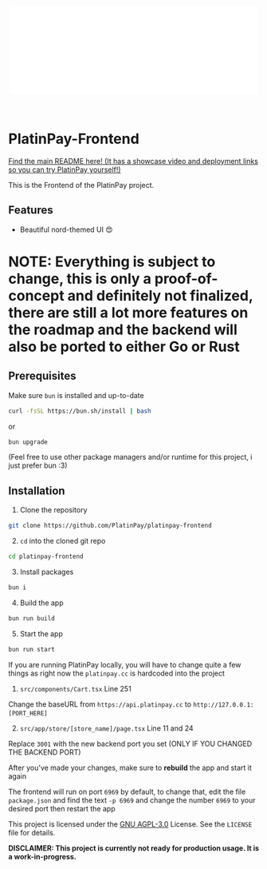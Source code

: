 <p align="center">
  <img src="https://github.com/PlatinPay/.github/blob/main/horizontal-logo-text-transparent.png?raw=true" alt="PlatinPay's Logo" width="500"/>
</p>
<br />

# PlatinPay-Frontend

[Find the main README here! (It has a showcase video and deployment links so you can try PlatinPay yourself!)](https://github.com/PlatinPay)

This is the Frontend of the PlatinPay project.

## Features
- Beautiful nord-themed UI 😍

# NOTE: Everything is subject to change, this is only a proof-of-concept and definitely not finalized, there are still a lot more features on the roadmap and the backend will also be ported to either Go or Rust

## Prerequisites

Make sure `bun` is installed and up-to-date
```bash
curl -fsSL https://bun.sh/install | bash
```
or
```bash
bun upgrade
```

(Feel free to use other package managers and/or runtime for this project, i just prefer bun :3)

## Installation

1. Clone the repository
```bash
git clone https://github.com/PlatinPay/platinpay-frontend
```
2. `cd` into the cloned git repo
```bash
cd platinpay-frontend
```
3. Install packages
```bash
bun i
```
4. Build the app
```bash
bun run build
```
5. Start the app
```bash
bun run start
```

If you are running PlatinPay locally, you will have to change quite a few things as right now the `platinpay.cc` is hardcoded into the project

1. `src/components/Cart.tsx` Line 251
   
  Change the baseURL from `https://api.platinpay.cc` to `http://127.0.0.1:[PORT_HERE]`

2. `src/app/store/[store_name]/page.tsx` Line 11 and 24
   
  Replace `3001` with the new backend port you set (ONLY IF YOU CHANGED THE BACKEND PORT)

After you've made your changes, make sure to **rebuild** the app and start it again


The frontend will run on port `6969` by default, to change that, edit the file `package.json` and find the text `-p 6969` and change the number `6969` to your desired port then restart the app

This project is licensed under the [GNU AGPL-3.0](LICENSE) License. See the `LICENSE` file for details.

**DISCLAIMER: This project is currently not ready for production usage. It is a work-in-progress.**
